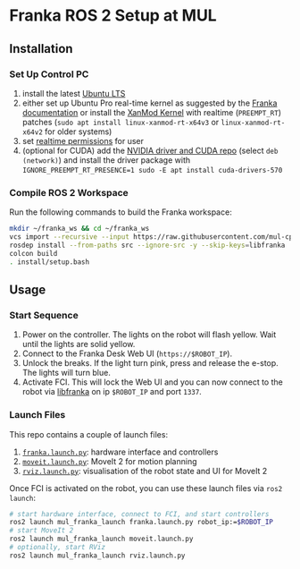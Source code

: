 # Franka ROS 2 Setup at MUL

## Installation

### Set Up Control PC

1. install the latest [Ubuntu LTS](https://ubuntu.com/download/desktop)
2. either set up Ubuntu Pro real-time kernel as suggested by the [Franka documentation](https://support.franka.de/docs/installation_linux.html#setting-up-the-real-time-kernel) or install the [XanMod Kernel](https://xanmod.org) with realtime (`PREEMPT_RT`) patches (`sudo apt install linux-xanmod-rt-x64v3` or `linux-xanmod-rt-x64v2` for older systems)
3. set [realtime permissions](https://support.franka.de/docs/installation_linux.html#installation-real-time) for user
4. (optional for CUDA) add the [NVIDIA driver and CUDA repo](https://developer.nvidia.com/cuda-downloads?target_os=Linux&target_arch=x86_64&Distribution=Ubuntu) (select `deb (network)`) and install the driver package with `IGNORE_PREEMPT_RT_PRESENCE=1 sudo -E apt install cuda-drivers-570`

### Compile ROS 2 Workspace

Run the following commands to build the Franka workspace:
```sh
mkdir ~/franka_ws && cd ~/franka_ws
vcs import --recursive --input https://raw.githubusercontent.com/mul-cps/mul_franka/refs/heads/main/sources.repos
rosdep install --from-paths src --ignore-src -y --skip-keys=libfranka
colcon build
. install/setup.bash
```

## Usage

### Start Sequence

1. Power on the controller. The lights on the robot will flash yellow. Wait until the lights are solid yellow.
2. Connect to the Franka Desk Web UI (`https://$ROBOT_IP`).
3. Unlock the breaks. If the light turn pink, press and release the e-stop. The lights will turn blue.
4. Activate FCI. This will lock the Web UI and you can now connect to the robot via [libfranka](https://github.com/frankaemika/libfranka) on ip `$ROBOT_IP` and port `1337`.

### Launch Files

This repo contains a couple of launch files:
1. [`franka.launch.py`](mul_franka_launch/launch/franka.launch.py): hardware interface and controllers
2. [`moveit.launch.py`](mul_franka_launch/launch/moveit.launch.py): MoveIt 2 for motion planning
3. [`rviz.launch.py`](mul_franka_launch/launch/rviz.launch.py): visualisation of the robot state and UI for MoveIt 2


Once FCI is activated on the robot, you can use these launch files via `ros2 launch`:
```sh
# start hardware interface, connect to FCI, and start controllers
ros2 launch mul_franka_launch franka.launch.py robot_ip:=$ROBOT_IP
# start MoveIt 2
ros2 launch mul_franka_launch moveit.launch.py
# optionally, start RViz
ros2 launch mul_franka_launch rviz.launch.py
```
